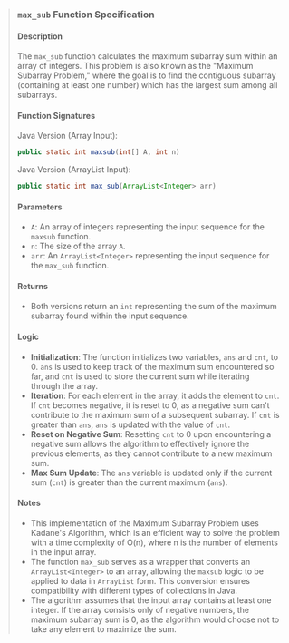 > ### `max_sub` Function Specification
>
> #### Description
> The `max_sub` function calculates the maximum subarray sum within an array of integers. This problem is also known as the "Maximum Subarray Problem," where the goal is to find the contiguous subarray (containing at least one number) which has the largest sum among all subarrays.
>
> #### Function Signatures
> Java Version (Array Input):
> ```java
> public static int maxsub(int[] A, int n)
> ```
>
> Java Version (ArrayList Input):
> ```java
> public static int max_sub(ArrayList<Integer> arr)
> ```
>
> #### Parameters
> - `A`: An array of integers representing the input sequence for the `maxsub` function.
> - `n`: The size of the array `A`.
> - `arr`: An `ArrayList<Integer>` representing the input sequence for the `max_sub` function.
>
> #### Returns
> - Both versions return an `int` representing the sum of the maximum subarray found within the input sequence.
>
> #### Logic
> - **Initialization**: The function initializes two variables, `ans` and `cnt`, to 0. `ans` is used to keep track of the maximum sum encountered so far, and `cnt` is used to store the current sum while iterating through the array.
> - **Iteration**: For each element in the array, it adds the element to `cnt`. If `cnt` becomes negative, it is reset to 0, as a negative sum can't contribute to the maximum sum of a subsequent subarray. If `cnt` is greater than `ans`, `ans` is updated with the value of `cnt`.
> - **Reset on Negative Sum**: Resetting `cnt` to 0 upon encountering a negative sum allows the algorithm to effectively ignore the previous elements, as they cannot contribute to a new maximum sum.
> - **Max Sum Update**: The `ans` variable is updated only if the current sum (`cnt`) is greater than the current maximum (`ans`).
>
> #### Notes
> - This implementation of the Maximum Subarray Problem uses Kadane's Algorithm, which is an efficient way to solve the problem with a time complexity of O(n), where n is the number of elements in the input array.
> - The function `max_sub` serves as a wrapper that converts an `ArrayList<Integer>` to an array, allowing the `maxsub` logic to be applied to data in `ArrayList` form. This conversion ensures compatibility with different types of collections in Java.
> - The algorithm assumes that the input array contains at least one integer. If the array consists only of negative numbers, the maximum subarray sum is 0, as the algorithm would choose not to take any element to maximize the sum.